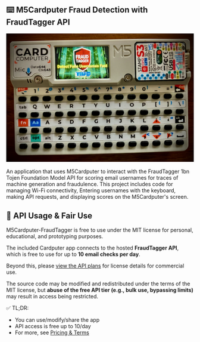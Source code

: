 ## ⌨️ M5Cardputer Fraud Detection with FraudTagger API ##

![Alt Text](fraudtagger_m5cardputer.png)

An application that uses M5Cardputer to interact with the FraudTagger 1bn Tojen Foundation Model API for scoring email usernames for traces of machine generation and fraudulence. This project includes code for managing Wi-Fi connectivity, Entering usernames with the keyboard, making API requests, and displaying scores on the M5Cardputer's screen.

## 🔐 API Usage & Fair Use

M5Cardputer-FraudTagger is free to use under the MIT license for personal, educational, and prototyping purposes.

The included Cardputer app connects to the hosted **FraudTagger API**, which is free to use for up to **10 email checks per day**.

Beyond this, please [view the API plans](https://toridion.com/fraudtagger) for license details for commercial use.

The source code may be modified and redistributed under the terms of the MIT license, but **abuse of the free API tier (e.g., bulk use, bypassing limits)** may result in access being restricted.

✅ TL;DR:
- You can use/modify/share the app
- API access is free up to 10/day
- For more, see [Pricing & Terms](https://toridion.com/fraudtagger)
